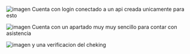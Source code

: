 ![imagen](https://github.com/user-attachments/assets/6329de58-3a87-4974-bb44-d024ee81e895)
Cuenta con login conectado a un api creada unicamente para esto

![imagen](https://github.com/user-attachments/assets/a413138f-e506-4a7a-9995-4ea1de79d030)
Cuenta con un apartado muy muy sencillo para contar con asistencia

![imagen](https://github.com/user-attachments/assets/ad456856-f1e3-48e0-98d2-a5fbffdbd035)
y una verificacion del cheking
